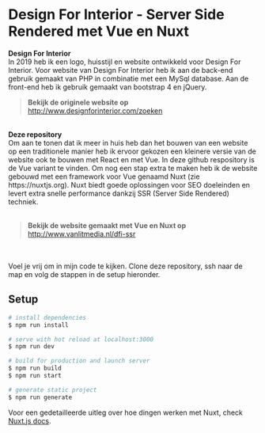 # Design For Interior - Server Side Rendered met Vue en Nuxt

<strong>Design For Interior</strong><br>
In 2019 heb ik een logo, huisstijl en website ontwikkeld voor Design For Interior. Voor website van Design For Interior heb ik aan de back-end gebruik gemaakt van PHP in combinatie met een MySql database. Aan de front-end heb ik gebruik gemaakt van bootstrap 4 en jQuery.

> <strong>Bekijk de originele website op</strong><br> http://www.designforinterior.com/zoeken

<br>
<strong>Deze repository</strong><br>
Om aan te tonen dat ik meer in huis heb dan het bouwen van een website op een traditionele manier heb ik ervoor gekozen een kleinere versie van de website ook te bouwen met React en met Vue. In deze github respository is de Vue variant te vinden. Om nog een stap extra te maken heb ik de website gebouwd met een framework voor Vue genaamd Nuxt (zie https://nuxtjs.org). Nuxt biedt goede oplossingen voor SEO doeleinden en levert extra snelle performance dankzij SSR (Server Side Rendered) techniek.<br>
<br>

> <strong>Bekijk de website gemaakt met Vue en Nuxt op</strong><br> http://www.vanlitmedia.nl/dfi-ssr

<br>
<br>
Voel je vrij om in mijn code te kijken. Clone deze repository, ssh naar de map en volg de stappen in de setup hieronder.

## Setup

``` bash
# install dependencies
$ npm run install

# serve with hot reload at localhost:3000
$ npm run dev

# build for production and launch server
$ npm run build
$ npm run start

# generate static project
$ npm run generate
```

Voor een gedetailleerde uitleg over hoe dingen werken met Nuxt, check [Nuxt.js docs](https://nuxtjs.org).
